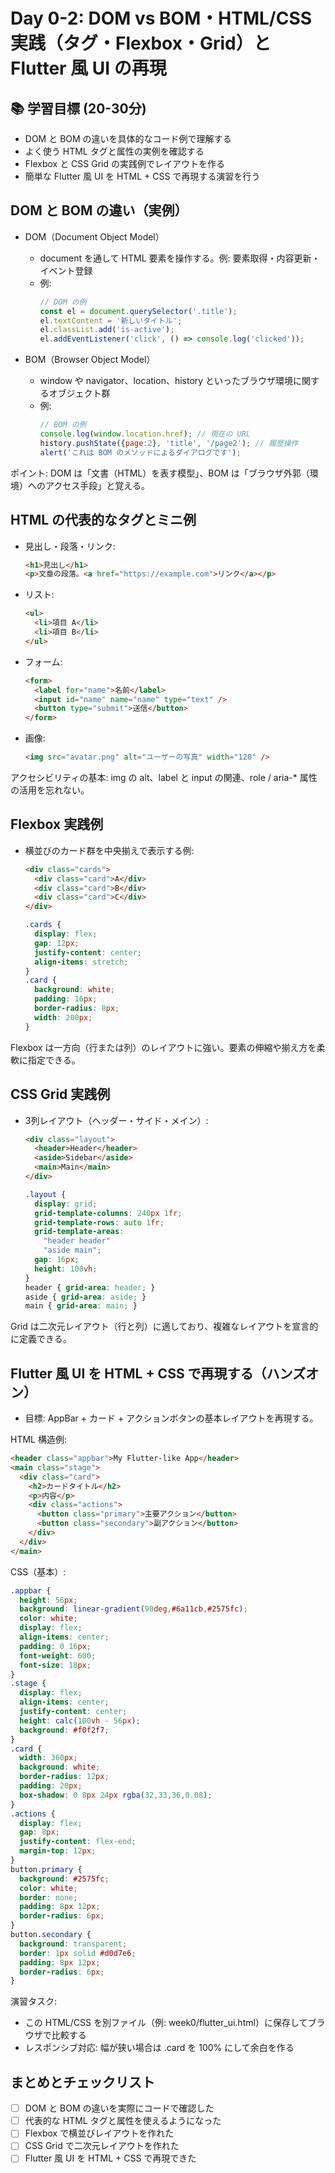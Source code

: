 # Day 0-2: DOM vs BOM・HTML/CSS 実践（タグ・Flexbox・Grid）と Flutter 風 UI の再現

## 📚 学習目標 (20-30分)

- DOM と BOM の違いを具体的なコード例で理解する
- よく使う HTML タグと属性の実例を確認する
- Flexbox と CSS Grid の実践例でレイアウトを作る
- 簡単な Flutter 風 UI を HTML + CSS で再現する演習を行う

## DOM と BOM の違い（実例）

- DOM（Document Object Model）
  - document を通して HTML 要素を操作する。例: 要素取得・内容更新・イベント登録
  - 例:
    ```javascript
    // DOM の例
    const el = document.querySelector('.title');
    el.textContent = '新しいタイトル';
    el.classList.add('is-active');
    el.addEventListener('click', () => console.log('clicked'));
    ```

- BOM（Browser Object Model）
  - window や navigator、location、history といったブラウザ環境に関するオブジェクト群
  - 例:
    ```javascript
    // BOM の例
    console.log(window.location.href); // 現在の URL
    history.pushState({page:2}, 'title', '/page2'); // 履歴操作
    alert('これは BOM のメソッドによるダイアログです');
    ```

ポイント: DOM は「文書（HTML）を表す模型」、BOM は「ブラウザ外郭（環境）へのアクセス手段」と覚える。

## HTML の代表的なタグとミニ例

- 見出し・段落・リンク:
  ```html
  <h1>見出し</h1>
  <p>文章の段落。<a href="https://example.com">リンク</a></p>
  ```
- リスト:
  ```html
  <ul>
    <li>項目 A</li>
    <li>項目 B</li>
  </ul>
  ```
- フォーム:
  ```html
  <form>
    <label for="name">名前</label>
    <input id="name" name="name" type="text" />
    <button type="submit">送信</button>
  </form>
  ```
- 画像:
  ```html
  <img src="avatar.png" alt="ユーザーの写真" width="120" />
  ```

アクセシビリティの基本: img の alt、label と input の関連、role / aria-* 属性の活用を忘れない。

## Flexbox 実践例

- 横並びのカード群を中央揃えで表示する例:
  ```html
  <div class="cards">
    <div class="card">A</div>
    <div class="card">B</div>
    <div class="card">C</div>
  </div>
  ```

  ```css
  .cards {
    display: flex;
    gap: 12px;
    justify-content: center;
    align-items: stretch;
  }
  .card {
    background: white;
    padding: 16px;
    border-radius: 8px;
    width: 200px;
  }
  ```

Flexbox は一方向（行または列）のレイアウトに強い。要素の伸縮や揃え方を柔軟に指定できる。

## CSS Grid 実践例

- 3列レイアウト（ヘッダー・サイド・メイン）:
  ```html
  <div class="layout">
    <header>Header</header>
    <aside>Sidebar</aside>
    <main>Main</main>
  </div>
  ```

  ```css
  .layout {
    display: grid;
    grid-template-columns: 240px 1fr;
    grid-template-rows: auto 1fr;
    grid-template-areas:
      "header header"
      "aside main";
    gap: 16px;
    height: 100vh;
  }
  header { grid-area: header; }
  aside { grid-area: aside; }
  main { grid-area: main; }
  ```

Grid は二次元レイアウト（行と列）に適しており、複雑なレイアウトを宣言的に定義できる。

## Flutter 風 UI を HTML + CSS で再現する（ハンズオン）

- 目標: AppBar + カード + アクションボタンの基本レイアウトを再現する。

HTML 構造例:
```html
<header class="appbar">My Flutter-like App</header>
<main class="stage">
  <div class="card">
    <h2>カードタイトル</h2>
    <p>内容</p>
    <div class="actions">
      <button class="primary">主要アクション</button>
      <button class="secondary">副アクション</button>
    </div>
  </div>
</main>
```

CSS（基本）:
```css
.appbar {
  height: 56px;
  background: linear-gradient(90deg,#6a11cb,#2575fc);
  color: white;
  display: flex;
  align-items: center;
  padding: 0 16px;
  font-weight: 600;
  font-size: 18px;
}
.stage {
  display: flex;
  align-items: center;
  justify-content: center;
  height: calc(100vh - 56px);
  background: #f0f2f7;
}
.card {
  width: 360px;
  background: white;
  border-radius: 12px;
  padding: 20px;
  box-shadow: 0 8px 24px rgba(32,33,36,0.08);
}
.actions {
  display: flex;
  gap: 8px;
  justify-content: flex-end;
  margin-top: 12px;
}
button.primary {
  background: #2575fc;
  color: white;
  border: none;
  padding: 8px 12px;
  border-radius: 6px;
}
button.secondary {
  background: transparent;
  border: 1px solid #d0d7e6;
  padding: 8px 12px;
  border-radius: 6px;
}
```

演習タスク:
- この HTML/CSS を別ファイル（例: week0/flutter_ui.html）に保存してブラウザで比較する
- レスポンシブ対応: 幅が狭い場合は .card を 100% にして余白を作る

## まとめとチェックリスト

- [ ] DOM と BOM の違いを実際にコードで確認した
- [ ] 代表的な HTML タグと属性を使えるようになった
- [ ] Flexbox で横並びレイアウトを作れた
- [ ] CSS Grid で二次元レイアウトを作れた
- [ ] Flutter 風 UI を HTML + CSS で再現できた
